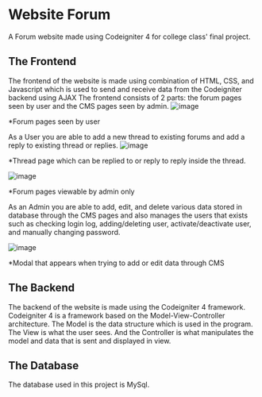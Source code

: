 # Website Forum
A Forum website made using Codeigniter 4 for college class' final project.
## The Frontend
The frontend of the website is made using combination of HTML, CSS, and Javascript which is used to send and receive data from the Codeigniter backend using AJAX
The frontend consists of 2 parts: the forum pages seen by user and the CMS pages seen by admin.
![image](https://github.com/ferdinankurnianto/Website-Forum/assets/148441503/7f87dbc8-ae63-4265-8178-c67dc78ca09b)

*Forum pages seen by user

As a User you are able to add a new thread to existing forums and add a reply to existing thread or replies.
![image](https://github.com/ferdinankurnianto/Website-Forum/assets/148441503/763cb66c-9e72-4c66-99ff-96461f0fd7a5)

*Thread page which can be replied to or reply to reply inside the thread.

![image](https://github.com/ferdinankurnianto/Website-Forum/assets/148441503/447e110d-5c39-4159-a555-55b5a4c5ef25)

*Forum pages viewable by admin only

As an Admin you are able to add, edit, and delete various data stored in database through the CMS pages and also manages the users that exists such as checking login log, adding/deleting user, activate/deactivate user, and manually changing password.

![image](https://github.com/ferdinankurnianto/Website-Forum/assets/148441503/7ba01cba-b8e5-42c5-8def-9a2469eb7be5)

*Modal that appears when trying to add or edit data through CMS

## The Backend
The backend of the website is made using the Codeigniter 4 framework. Codeigniter 4 is a framework based on the Model-View-Controller architecture.
The Model is the data structure which is used in the program.
The View is what the user sees.
And the Controller is what manipulates the model and data that is sent and displayed in view.
## The Database
The database used in this project is MySql.
